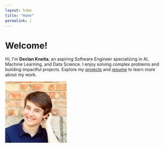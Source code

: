 ```yaml
---
layout: home
title: "Home"
permalink: /
---
```


# Welcome!

Hi, I'm **Declan Kneita**, an aspiring Software Engineer specializing in AI, Machine Learning, and Data Science. I enjoy solving complex problems and building impactful projects. Explore my [projects](projects.html) and [resume](resume.html) to learn more about my work.

![Profile Picture](assets/images/profile.jfif)

